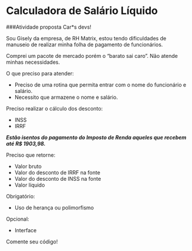 # Calculadora de Salário Líquido

###Atividade proposta
Car*s devs!

Sou Gisely da empresa, de RH Matrix, estou tendo dificuldades de manuseio de realizar
minha folha de pagamento de funcionários.

Comprei um pacote de mercado porém o “barato sai caro”. Não atende minhas
necessidades.

O que preciso para atender:

- Preciso de uma rotina que permita entrar com o nome do funcionário e salário.
- Necessito que armazene o nome e salário.

Preciso realizar o cálculo dos desconto:
- INSS
- IRRF

**_Estão isentos do pagamento do Imposto de Renda aqueles que recebem até R$
1903,98._**

Preciso que retorne: 
- Valor bruto
- Valor do desconto de IRRF na fonte
- Valor do desconto de INSS na fonte 
- Valor líquido

Obrigatório:
- Uso de herança ou polimorfismo

Opcional: 
- Interface

Comente seu código!